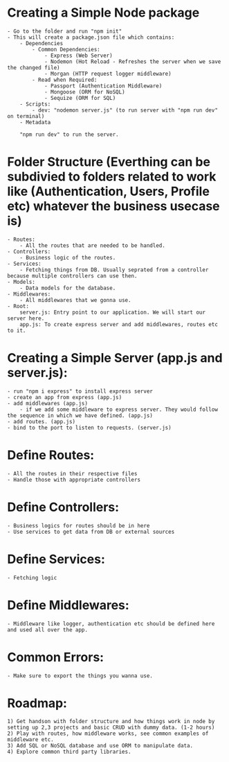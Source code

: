 # Creating a Simple Node package
    - Go to the folder and run "npm init"
    - This will create a package.json file which contains:
        - Dependencies
            - Common Dependencies:
                - Express (Web Server)
                - Nodemon (Hot Reload - Refreshes the server when we save the changed file)
                - Morgan (HTTP request logger middleware)
            - Read when Required:
                - Passport (Authentication Middleware)
                - Mongoose (ORM for NoSQL)
                - Sequize (ORM for SQL)
        - Scripts:
            - dev: "nodemon server.js" (to run server with "npm run dev" on terminal)
        - Metadata

        "npm run dev" to run the server.

# Folder Structure (Everthing can be subdivied to folders related to work like (Authentication, Users, Profile etc) whatever the business usecase is)
    - Routes:
        - All the routes that are needed to be handled. 
    - Controllers:
        - Business logic of the routes.
    - Services:
        - Fetching things from DB. Usually seprated from a controller because multiple controllers can use then.
    - Models:
        - Data models for the database.
    - Middlewares:
        - All middlewares that we gonna use.
    - Root:
        server.js: Entry point to our application. We will start our server here.
        app.js: To create express server and add middlewares, routes etc to it.

# Creating a Simple Server (app.js and server.js):
    - run "npm i express" to install express server
    - create an app from express (app.js)
    - add middlewares (app.js)
        - if we add some middleware to express server. They would follow the sequence in which we have defined. (app.js)
    - add routes. (app.js)
    - bind to the port to listen to requests. (server.js)

# Define Routes:
    - All the routes in their respective files
    - Handle those with appropriate controllers

# Define Controllers:
    - Business logics for routes should be in here
    - Use services to get data from DB or external sources

# Define Services:
    - Fetching logic

# Define Middlewares:
    - Middleware like logger, authentication etc should be defined here and used all over the app.

# Common Errors:
    - Make sure to export the things you wanna use.

# Roadmap:
    1) Get handson with folder structure and how things work in node by setting up 2,3 projects and basic CRUD with dummy data. (1-2 hours)
    2) Play with routes, how middleware works, see common examples of middleware etc.
    3) Add SQL or NoSQL database and use ORM to manipulate data.
    4) Explore common third party libraries. 
